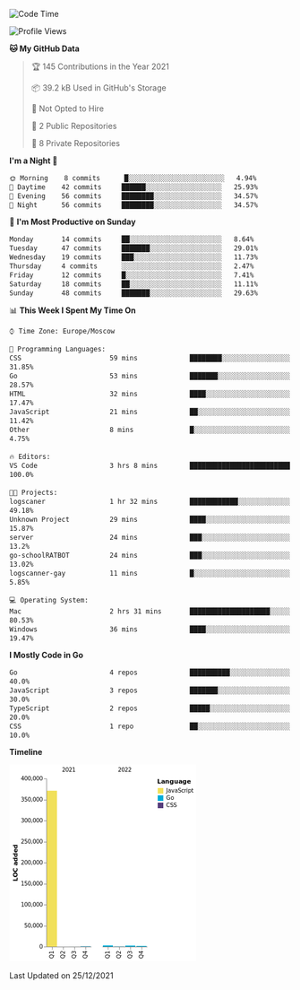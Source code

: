<!--START_SECTION:waka-->
![Code Time](http://img.shields.io/badge/Code%20Time-70%20hrs%2028%20mins-blue)

![Profile Views](http://img.shields.io/badge/Profile%20Views-26-blue)

**🐱 My GitHub Data** 

> 🏆 145 Contributions in the Year 2021
 > 
> 📦 39.2 kB Used in GitHub's Storage 
 > 
> 🚫 Not Opted to Hire
 > 
> 📜 2 Public Repositories 
 > 
> 🔑 8 Private Repositories  
 > 
**I'm a Night 🦉** 

```text
🌞 Morning    8 commits      █░░░░░░░░░░░░░░░░░░░░░░░░   4.94% 
🌆 Daytime    42 commits     ██████░░░░░░░░░░░░░░░░░░░   25.93% 
🌃 Evening    56 commits     ████████░░░░░░░░░░░░░░░░░   34.57% 
🌙 Night      56 commits     ████████░░░░░░░░░░░░░░░░░   34.57%

```
📅 **I'm Most Productive on Sunday** 

```text
Monday       14 commits     ██░░░░░░░░░░░░░░░░░░░░░░░   8.64% 
Tuesday      47 commits     ███████░░░░░░░░░░░░░░░░░░   29.01% 
Wednesday    19 commits     ███░░░░░░░░░░░░░░░░░░░░░░   11.73% 
Thursday     4 commits      ░░░░░░░░░░░░░░░░░░░░░░░░░   2.47% 
Friday       12 commits     █░░░░░░░░░░░░░░░░░░░░░░░░   7.41% 
Saturday     18 commits     ██░░░░░░░░░░░░░░░░░░░░░░░   11.11% 
Sunday       48 commits     ███████░░░░░░░░░░░░░░░░░░   29.63%

```


📊 **This Week I Spent My Time On** 

```text
⌚︎ Time Zone: Europe/Moscow

💬 Programming Languages: 
CSS                      59 mins             ████████░░░░░░░░░░░░░░░░░   31.85% 
Go                       53 mins             ███████░░░░░░░░░░░░░░░░░░   28.57% 
HTML                     32 mins             ████░░░░░░░░░░░░░░░░░░░░░   17.47% 
JavaScript               21 mins             ██░░░░░░░░░░░░░░░░░░░░░░░   11.42% 
Other                    8 mins              █░░░░░░░░░░░░░░░░░░░░░░░░   4.75%

🔥 Editors: 
VS Code                  3 hrs 8 mins        █████████████████████████   100.0%

🐱‍💻 Projects: 
logscaner                1 hr 32 mins        ████████████░░░░░░░░░░░░░   49.18% 
Unknown Project          29 mins             ████░░░░░░░░░░░░░░░░░░░░░   15.87% 
server                   24 mins             ███░░░░░░░░░░░░░░░░░░░░░░   13.2% 
go-schoolRATBOT          24 mins             ███░░░░░░░░░░░░░░░░░░░░░░   13.02% 
logscanner-gay           11 mins             █░░░░░░░░░░░░░░░░░░░░░░░░   5.85%

💻 Operating System: 
Mac                      2 hrs 31 mins       ████████████████████░░░░░   80.53% 
Windows                  36 mins             ████░░░░░░░░░░░░░░░░░░░░░   19.47%

```

**I Mostly Code in Go** 

```text
Go                       4 repos             ██████████░░░░░░░░░░░░░░░   40.0% 
JavaScript               3 repos             ███████░░░░░░░░░░░░░░░░░░   30.0% 
TypeScript               2 repos             █████░░░░░░░░░░░░░░░░░░░░   20.0% 
CSS                      1 repo              ██░░░░░░░░░░░░░░░░░░░░░░░   10.0%

```


**Timeline**

![Chart not found](https://raw.githubusercontent.com/jeezft/jeezft/main/charts/bar_graph.png) 


 Last Updated on 25/12/2021
<!--END_SECTION:waka-->
